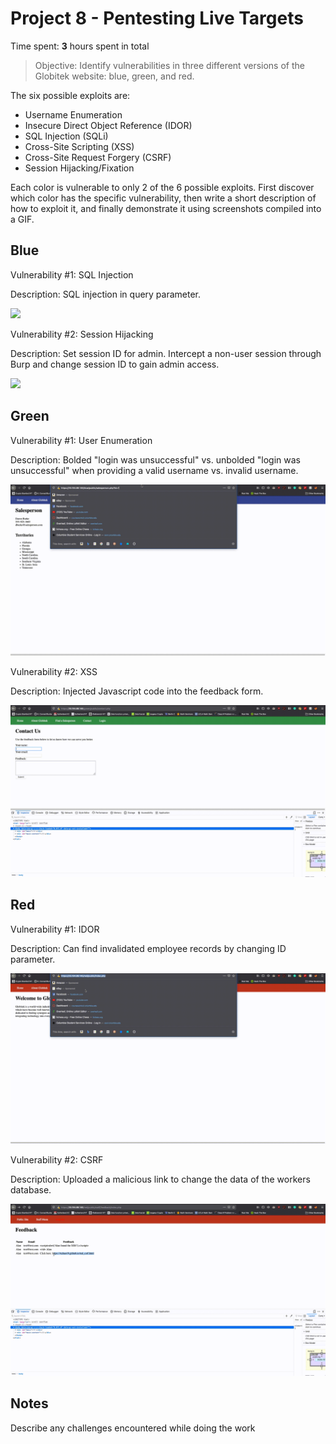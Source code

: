 # Project 8 - Pentesting Live Targets

Time spent: **3** hours spent in total

> Objective: Identify vulnerabilities in three different versions of the Globitek website: blue, green, and red.

The six possible exploits are:

* Username Enumeration
* Insecure Direct Object Reference (IDOR)
* SQL Injection (SQLi)
* Cross-Site Scripting (XSS)
* Cross-Site Request Forgery (CSRF)
* Session Hijacking/Fixation

Each color is vulnerable to only 2 of the 6 possible exploits. First discover which color has the specific vulnerability, then write a short description of how to exploit it, and finally demonstrate it using screenshots compiled into a GIF.

## Blue

Vulnerability #1: SQL Injection

Description: SQL injection in query parameter.

<img src="BlueVuln2.gif">

Vulnerability #2: Session Hijacking

Description: Set session ID for admin. Intercept a non-user session through Burp and change session ID to gain admin access.

<img src="BlueVuln1.gif">

## Green

Vulnerability #1: User Enumeration

Description: Bolded "login was unsuccessful" vs. unbolded "login was unsuccessful" when providing a valid username vs. invalid username.

<img src="GreenVuln1.gif">

Vulnerability #2: XSS

Description: Injected Javascript code into the feedback form.

<img src="GreenVuln2.gif">


## Red

Vulnerability #1: IDOR

Description: Can find invalidated employee records by changing ID parameter.

<img src="RedVuln1.gif">

Vulnerability #2: CSRF

Description: Uploaded a malicious link to change the data of the workers database.

<img src="RedVuln2.gif">


## Notes

Describe any challenges encountered while doing the work

